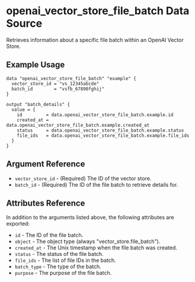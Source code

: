 # openai_vector_store_file_batch Data Source

Retrieves information about a specific file batch within an OpenAI Vector Store.

## Example Usage

```hcl
data "openai_vector_store_file_batch" "example" {
  vector_store_id = "vs_12345abcde"
  batch_id        = "vsfb_67890fghij"
}

output "batch_details" {
  value = {
    id         = data.openai_vector_store_file_batch.example.id
    created_at = data.openai_vector_store_file_batch.example.created_at
    status     = data.openai_vector_store_file_batch.example.status
    file_ids   = data.openai_vector_store_file_batch.example.file_ids
  }
}
```

## Argument Reference

* `vector_store_id` - (Required) The ID of the vector store.
* `batch_id` - (Required) The ID of the file batch to retrieve details for.

## Attributes Reference

In addition to the arguments listed above, the following attributes are exported:

* `id` - The ID of the file batch.
* `object` - The object type (always "vector_store.file_batch").
* `created_at` - The Unix timestamp when the file batch was created.
* `status` - The status of the file batch.
* `file_ids` - The list of file IDs in the batch.
* `batch_type` - The type of the batch.
* `purpose` - The purpose of the file batch. 